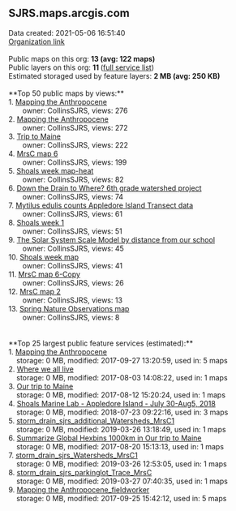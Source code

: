 <h2>SJRS.maps.arcgis.com</h2> Data created: 2021-05-06 16:51:40 <br /><a target='new' href='https://SJRS.maps.arcgis.com'>Organization link</a><br /><br />Public maps on this org: <b>13 (avg: 122 maps)</b><br />Public layers on this org: <b>11 </b>(<a target='new' href='https://services.arcgis.com/G1oeAQwg6yiYiaNc/ArcGIS/rest/services'>full service list</a>)<br />Estimated storaged used by feature layers: <b>2 MB (avg: 250 KB)</b><br /><br />**Top 50 public maps by views:**<br />  1. <a target='new' href='https://www.arcgis.com/home/item.html?id=dbe935cd630d46728d46f84a69299d36'>Mapping the Anthropocene</a> <br />  &nbsp;&nbsp;&nbsp;&nbsp; &nbsp;&nbsp;owner: CollinsSJRS, views: 276<br />  2. <a target='new' href='https://www.arcgis.com/home/item.html?id=a085e32d78cb4d0c9915266185b4edd8'>Mapping the Anthropocene</a> <br />  &nbsp;&nbsp;&nbsp;&nbsp; &nbsp;&nbsp;owner: CollinsSJRS, views: 272<br />  3. <a target='new' href='https://www.arcgis.com/home/item.html?id=5563d84615004795aa9843cd029d6398'>Trip to Maine</a> <br />  &nbsp;&nbsp;&nbsp;&nbsp; &nbsp;&nbsp;owner: CollinsSJRS, views: 222<br />  4. <a target='new' href='https://www.arcgis.com/home/item.html?id=2ff2db9620bb468f88c852b16bda6996'>MrsC map 6</a> <br />  &nbsp;&nbsp;&nbsp;&nbsp; &nbsp;&nbsp;owner: CollinsSJRS, views: 199<br />  5. <a target='new' href='https://www.arcgis.com/home/item.html?id=d9d1de72ed9c4125b00ff11613525213'>Shoals week map-heat</a> <br />  &nbsp;&nbsp;&nbsp;&nbsp; &nbsp;&nbsp;owner: CollinsSJRS, views: 82<br />  6. <a target='new' href='https://www.arcgis.com/home/item.html?id=d16c3fa598734c1dbfd3e58c374f44f0'>Down the Drain to Where?     6th grade watershed project</a> <br />  &nbsp;&nbsp;&nbsp;&nbsp; &nbsp;&nbsp;owner: CollinsSJRS, views: 74<br />  7. <a target='new' href='https://www.arcgis.com/home/item.html?id=0ece9b7b1b9e462d9ece412046228060'>Mytilus edulis counts Appledore Island Transect data</a> <br />  &nbsp;&nbsp;&nbsp;&nbsp; &nbsp;&nbsp;owner: CollinsSJRS, views: 61<br />  8. <a target='new' href='https://www.arcgis.com/home/item.html?id=c2d4f8448bfd4d0881b93246ab1fb4fc'>Shoals week 1</a> <br />  &nbsp;&nbsp;&nbsp;&nbsp; &nbsp;&nbsp;owner: CollinsSJRS, views: 51<br />  9. <a target='new' href='https://www.arcgis.com/home/item.html?id=64d8102192e34f939ad5cf37b98dfa01'>The Solar System Scale Model by distance from our school</a> <br />  &nbsp;&nbsp;&nbsp;&nbsp; &nbsp;&nbsp;owner: CollinsSJRS, views: 45<br />  10. <a target='new' href='https://www.arcgis.com/home/item.html?id=6bff2a74081547f3a346d01ee7ab8f4f'>Shoals week map</a> <br />  &nbsp;&nbsp;&nbsp;&nbsp; &nbsp;&nbsp;owner: CollinsSJRS, views: 41<br />  11. <a target='new' href='https://www.arcgis.com/home/item.html?id=38051bcc8acf4903bb0b54bacf248a24'>MrsC map 6-Copy</a> <br />  &nbsp;&nbsp;&nbsp;&nbsp; &nbsp;&nbsp;owner: CollinsSJRS, views: 26<br />  12. <a target='new' href='https://www.arcgis.com/home/item.html?id=6b6ab5a03d844f45a903f2e45fb5897f'>MrsC map 2</a> <br />  &nbsp;&nbsp;&nbsp;&nbsp; &nbsp;&nbsp;owner: CollinsSJRS, views: 13<br />  13. <a target='new' href='https://www.arcgis.com/home/item.html?id=2ee6c8c13ed040e3ab3d843f8cc026ee'>Spring Nature Observations map</a> <br />  &nbsp;&nbsp;&nbsp;&nbsp; &nbsp;&nbsp;owner: CollinsSJRS, views: 8<br /><br /><br />**Top 25 largest public feature services (estimated):**<br /> 1. <a target='new' href='https://www.arcgis.com/home/item.html?id=ec3b2e91a3da488ca46096b0cca608d3'>Mapping the Anthropocene</a><br /> &nbsp;&nbsp;&nbsp;&nbsp;storage: 0 MB, modified: 2017-09-27 13:20:59,  used in: 5 maps<br /> 2. <a target='new' href='https://www.arcgis.com/home/item.html?id=0a80622cbd6249628a824361d477fbc5'>Where we all live</a><br /> &nbsp;&nbsp;&nbsp;&nbsp;storage: 0 MB, modified: 2017-08-03 14:08:22,  used in: 1 maps<br /> 3. <a target='new' href='https://www.arcgis.com/home/item.html?id=7bcf0e5d64ce47e7b36e4fb74f079e49'>Our trip to Maine</a><br /> &nbsp;&nbsp;&nbsp;&nbsp;storage: 0 MB, modified: 2017-08-12 15:20:24,  used in: 1 maps<br /> 4. <a target='new' href='https://www.arcgis.com/home/item.html?id=4e6fd07b99c04f6c80a4afbb9d955f18'>Shoals Marine Lab - Appledore Island - July 30-Aug5, 2018</a><br /> &nbsp;&nbsp;&nbsp;&nbsp;storage: 0 MB, modified: 2018-07-23 09:22:16,  used in: 3 maps<br /> 5. <a target='new' href='https://www.arcgis.com/home/item.html?id=23fb62372aa145e2bf464a43db413057'>storm_drain_sjrs_additional_Watersheds_MrsC1</a><br /> &nbsp;&nbsp;&nbsp;&nbsp;storage: 0 MB, modified: 2019-03-26 13:18:49,  used in: 1 maps<br /> 6. <a target='new' href='https://www.arcgis.com/home/item.html?id=67d6885b5d4e4c999834668c99631636'>Summarize Global Hexbins 1000km in Our trip to Maine</a><br /> &nbsp;&nbsp;&nbsp;&nbsp;storage: 0 MB, modified: 2017-08-20 15:13:13,  used in: 1 maps<br /> 7. <a target='new' href='https://www.arcgis.com/home/item.html?id=b03daf3bed2d495f8d5d82c89a4442fc'>storm_drain_sjrs_Watersheds_MrsC1</a><br /> &nbsp;&nbsp;&nbsp;&nbsp;storage: 0 MB, modified: 2019-03-26 12:53:05,  used in: 1 maps<br /> 8. <a target='new' href='https://www.arcgis.com/home/item.html?id=acb743c65e694bc9ad71c69b0e922276'>storm_drain_sjrs_parkinglot_Trace_MrsC</a><br /> &nbsp;&nbsp;&nbsp;&nbsp;storage: 0 MB, modified: 2019-03-27 07:40:35,  used in: 1 maps<br /> 9. <a target='new' href='https://www.arcgis.com/home/item.html?id=a303150f563e4e318fc80baf48c34e09'>Mapping the Anthropocene_fieldworker</a><br /> &nbsp;&nbsp;&nbsp;&nbsp;storage: 0 MB, modified: 2017-09-25 15:42:12,  used in: 5 maps<br />